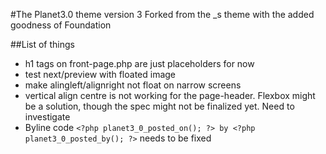#The Planet3.0 theme version 3
Forked from the _s theme with the added goodness of Foundation

##List of things
* h1 tags on front-page.php are just placeholders for now
* test next/preview with floated image
* make alingleft/alignright not float on narrow screens
* vertical align centre is not working for the page-header. Flexbox might be a solution, though the spec might not be finalized yet. Need to investigate
* Byline code `<?php planet3_0_posted_on(); ?> by <?php planet3_0_posted_by(); ?>` needs to be fixed